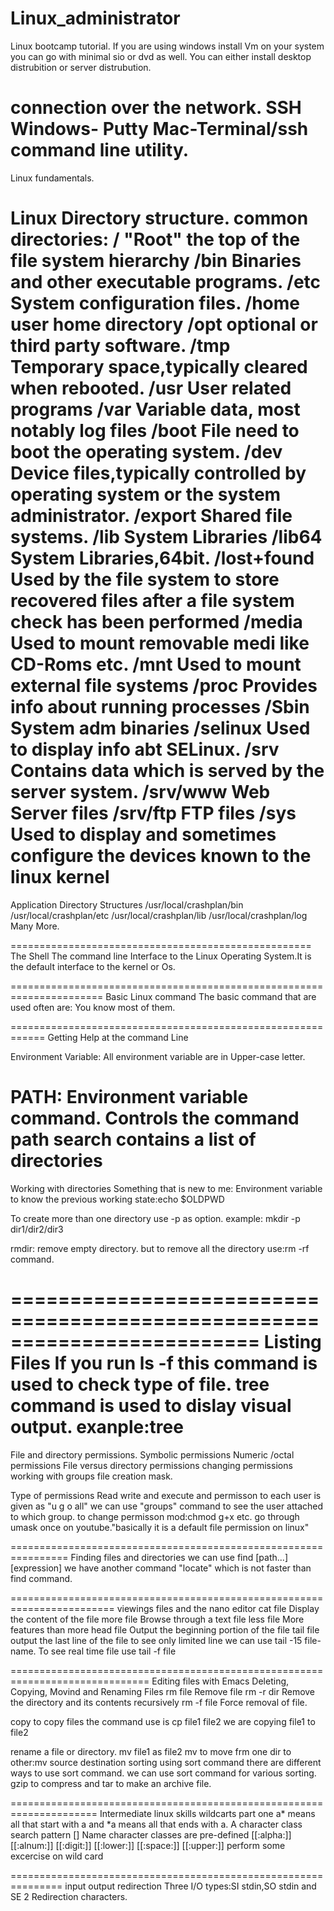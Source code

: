 # Linux_administrator

Linux bootcamp tutorial.
If you are using windows install Vm on your system you can go with minimal sio or dvd as well.
You can either install desktop distrubition or server distrubution.

connection over the network.
SSH
Windows- Putty
Mac-Terminal/ssh command line utility.
==============================================================
Linux fundamentals.

Linux Directory structure.
common directories:
/    "Root" the top of the file system hierarchy
/bin	Binaries and other executable programs.
/etc	System configuration files.
/home	user home directory
/opt	optional or third party software.
/tmp	Temporary space,typically cleared when rebooted.
/usr	User related programs
/var	Variable data, most notably log files
/boot	File need to boot the operating system.
/dev	Device files,typically controlled by operating system or the system administrator.
/export	Shared file systems.
/lib	System Libraries
/lib64  System Libraries,64bit.
/lost+found Used by the file system to store recovered files after a file system check has been performed
/media Used to mount removable medi like CD-Roms etc.
/mnt	Used to mount external file systems
/proc	Provides info about running processes
/Sbin	System adm binaries
/selinux	Used to display info abt SELinux.
/srv 	Contains data which is served by the server system.
/srv/www	Web Server files
/srv/ftp FTP files
/sys	Used to display and sometimes configure the devices known to the linux kernel
========================================
Application Directory Structures
/usr/local/crashplan/bin
/usr/local/crashplan/etc
/usr/local/crashplan/lib
/usr/local/crashplan/log
Many More.

====================================================
The Shell
The command line Interface to the Linux Operating System.It is the default interface to the kernel or Os.

======================================================================
Basic Linux command
The basic command that are used often are:
You know most of them.

============================================================
Getting Help at the command Line

Environment Variable:
All environment variable are in Upper-case letter.

PATH: Environment variable command.
Controls the command path search
contains a list of directories
==============================================
Working with directories
Something that is new to me: Environment variable to know the previous working state:echo $OLDPWD

To create more than one directory use -p as option.
example: mkdir -p dir1/dir2/dir3 

rmdir: remove empty directory. but to remove all the directory use:rm -rf command.

=========================================================================
Listing Files
If you run ls -f this command is used to check type of file.
tree command is used to dislay visual output.
exanple:tree
==========================================================================
File and directory permissions.
Symbolic permissions
Numeric /octal permissions
File versus directory permissions
changing permissions
working with groups
file creation mask.

Type of permissions
Read
write and 
execute
and permisson to each user is given as "u g o all" we can use "groups" command to see the user attached to which group.
to change permisson mod:chmod g+x etc.
go through umask once on youtube."basically it is a default file permission on linux"

================================================================
Finding files and directories
we can use find [path...] [expression]
we have another command "locate" which is not faster than find command.

========================================================================
viewings files and the nano editor
cat file   Display the content of the file
more file  Browse through a text file
less file  More features than more
head file  Output the beginning portion of the file
tail file  output the last line of the file
to see only limited line we can use tail -15 file-name. To see real time file use tail -f file

==============================================================================
Editing files with Emacs
Deleting, Copying, Movind and Renaming Files
rm file		Remove file
rm -r dir	Remove the directory and its contents recursively
rm -f file	Force removal of file.

copy
to copy files the command use is cp file1 file2 we are copying file1 to file2

rename a file or directory.
mv file1 as file2
mv to move frm one dir to other:mv source destination
sorting using sort command there are different ways to use sort command.
we can use sort command for various sorting.
gzip to compress and tar to make an archive file.

=====================================================================
Intermediate linux skills
wildcarts part one
a* means all that start with a and *a means all that ends with a.
A character class search pattern []
Name character classes are pre-defined
[[:alpha:]]
[[:alnum:]]
[[:digit:]]
[[:lower:]]
[[:space:]]
[[:upper:]]
perform some excercise on wild card

===============================================================
input output redirection
Three I/O types:SI stdin,SO stdin and SE 2
Redirection characters.






















